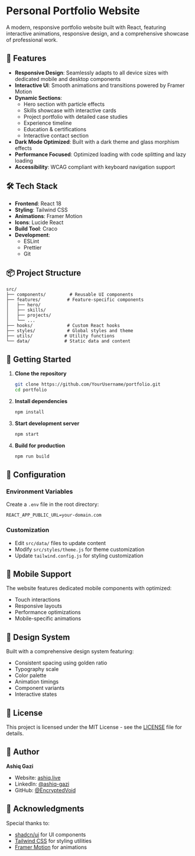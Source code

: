 # Personal Portfolio Website

A modern, responsive portfolio website built with React, featuring interactive animations, responsive design, and a comprehensive showcase of professional work.

## 🚀 Features

- **Responsive Design**: Seamlessly adapts to all device sizes with dedicated mobile and desktop components
- **Interactive UI**: Smooth animations and transitions powered by Framer Motion
- **Dynamic Sections**:
  - Hero section with particle effects
  - Skills showcase with interactive cards
  - Project portfolio with detailed case studies
  - Experience timeline
  - Education & certifications
  - Interactive contact section
- **Dark Mode Optimized**: Built with a dark theme and glass morphism effects
- **Performance Focused**: Optimized loading with code splitting and lazy loading
- **Accessibility**: WCAG compliant with keyboard navigation support

## 🛠️ Tech Stack

- **Frontend**: React 18
- **Styling**: Tailwind CSS
- **Animations**: Framer Motion
- **Icons**: Lucide React
- **Build Tool**: Craco
- **Development**:
  - ESLint
  - Prettier
  - Git

## 📦 Project Structure

```
src/
├── components/         # Reusable UI components
├── features/          # Feature-specific components
│   ├── hero/
│   ├── skills/
│   ├── projects/
│   └── ...
├── hooks/             # Custom React hooks
├── styles/            # Global styles and theme
├── utils/            # Utility functions
└── data/             # Static data and content
```

## 🚀 Getting Started

1. **Clone the repository**

   ```bash
   git clone https://github.com/YourUsername/portfolio.git
   cd portfolio
   ```

2. **Install dependencies**

   ```bash
   npm install
   ```

3. **Start development server**

   ```bash
   npm start
   ```

4. **Build for production**

   ```bash
   npm run build
   ```

## 🔧 Configuration

### Environment Variables

Create a `.env` file in the root directory:

```env
REACT_APP_PUBLIC_URL=your-domain.com
```

### Customization

- Edit `src/data/` files to update content
- Modify `src/styles/theme.js` for theme customization
- Update `tailwind.config.js` for styling customization

## 📱 Mobile Support

The website features dedicated mobile components with optimized:

- Touch interactions
- Responsive layouts
- Performance optimizations
- Mobile-specific animations

## 🎨 Design System

Built with a comprehensive design system featuring:

- Consistent spacing using golden ratio
- Typography scale
- Color palette
- Animation timings
- Component variants
- Interactive states

## 📄 License

This project is licensed under the MIT License - see the [LICENSE](LICENSE) file for details.

## 👤 Author

**Ashiq Gazi**

- Website: [ashiq.live](https://ashiq.live)
- LinkedIn: [@ashiq-gazi](https://linkedin.com/in/ashiq-gazi)
- GitHub: [@EncryptedVoid](https://github.com/EncryptedVoid)

## 🙏 Acknowledgments

Special thanks to:

- [shadcn/ui](https://ui.shadcn.com/) for UI components
- [Tailwind CSS](https://tailwindcss.com/) for styling utilities
- [Framer Motion](https://www.framer.com/motion/) for animations
